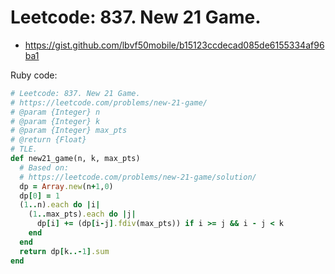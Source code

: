 # Leetcode: 837. New 21 Game.

- https://gist.github.com/lbvf50mobile/b15123ccdecad085de6155334af96ba1


Ruby code:
```Ruby
# Leetcode: 837. New 21 Game.
# https://leetcode.com/problems/new-21-game/
# @param {Integer} n
# @param {Integer} k
# @param {Integer} max_pts
# @return {Float}
# TLE.
def new21_game(n, k, max_pts)
  # Based on:
  # https://leetcode.com/problems/new-21-game/solution/
  dp = Array.new(n+1,0)
  dp[0] = 1
  (1..n).each do |i|
    (1..max_pts).each do |j|
      dp[i] += (dp[i-j].fdiv(max_pts)) if i >= j && i - j < k
    end
  end
  return dp[k..-1].sum
end
```
